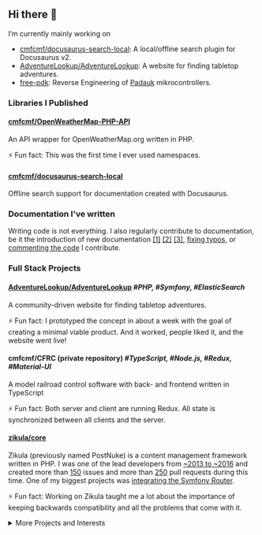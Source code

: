 ## Hi there 👋

I’m currently mainly working on 
- [cmfcmf/docusaurus-search-local](https://github.com/cmfcmf/docusaurus-search-local): A local/offline search plugin for Docusaurus v2.
- [AdventureLookup/AdventureLookup](https://github.com/AdventureLookup/AdventureLookup): A website for finding tabletop adventures.
- [free-pdk](https://github.com/free-pdk): Reverse Engineering of [Padauk](http://www.padauk.com.tw/) mikrocontrollers.


### Libraries I Published

#### [cmfcmf/OpenWeatherMap-PHP-API](https://github.com/cmfcmf/OpenWeatherMap-PHP-API)

An API wrapper for OpenWeatherMap.org written in PHP.

⚡ Fun fact: This was the first time I ever used namespaces.

#### [cmfcmf/docusaurus-search-local](https://github.com/cmfcmf/docusaurus-search-local)

Offline search support for documentation created with Docusaurus.

### Documentation I've written

Writing code is not everything. I also regularly contribute to documentation, be it the introduction of new documentation 
[[1]](https://github.com/schul-cloud/gamification/pull/60) 
[[2]](https://github.com/free-pdk/free-pdk.github.io/pull/3) 
[[3]](https://github.com/cmfcmf/OpenWeatherMap-PHP-API/pull/141), 
[fixing typos](https://github.com/pulls?q=is%3Apr+author%3Acmfcmf+sort%3Aupdated-desc+is%3Amerged+typo), 
or [commenting the code](https://github.com/badaix/snapcast/pull/543/files) 
I contribute.

### Full Stack Projects

#### [AdventureLookup/AdventureLookup](https://github.com/AdventureLookup/AdventureLookup) *#PHP, #Symfony, #ElasticSearch*

A community-driven website for finding tabletop adventures.

⚡ Fun fact: I prototyped the concept in about a week with the goal of creating a minimal viable product. And it worked, people liked it, and the website went live!   

#### cmfcmf/CFRC (private repository) *#TypeScript, #Node.js, #Redux, #Material-UI*

A model railroad control software with back- and frontend written in TypeScript

⚡ Fun fact: Both server and client are running Redux. All state is synchronized between all clients and the server.  

#### [zikula/core](https://github.com/zikula/core)

Zikula (previously named PostNuke) is a content management framework written in PHP.
I was one of the lead developers from 
[~2013 to ~2016](https://github.com/zikula/core/graphs/contributors?from=2012-08-15&to=2016-09-22&type=c)
and created more than 
[150](https://github.com/zikula/core/issues?q=is%3Aissue+sort%3Aupdated-desc+author%3Acmfcmf)
issues and more than
[250](https://github.com/zikula/core/pulls?q=is%3Apr+author%3Acmfcmf+is%3Amerged+sort%3Acomments-desc)
pull requests during this time. 
One of my biggest projects was 
[integrating the Symfony Router](https://github.com/zikula/core/pulls?q=is%3Apr+author%3Acmfcmf+is%3Amerged+sort%3Acomments-desc+route).

⚡ Fun fact: Working on Zikula taught me a lot about the importance of keeping backwards compatibility and all the problems that come with it.

<details>
<summary>More Projects and Interests</summary>


### Community Management

I try to make contributing to my bigger projets 
[cmfcmf/OpenWeatherMap-PHP-API](https://github.com/cmfcmf/OpenWeatherMap-PHP-API) and 
[AdventureLookup/AdventureLookup](https://github.com/AdventureLookup/AdventureLookup/)
as easy and accessible as possible.

I aim to provide easy to setup development environments, including browser-based environments.
I write [extensive contributing guidelines](https://github.com/AdventureLookup/AdventureLookup/blob/dev/CONTRIBUTING.md) 
aimed at both developers and non-developers.
I try to be encouraging and supportive to all contributors, because I know how much of a difference the behavior of people you are interacting with can make.

### Security Vulnerabilies I discovered

Around 2014, I was particularly interested in security vulnerarbilities and eventually found three vulnerabilities on big websites.
While I no longer actively search for vulnerabilities, my knowledge and experience with them often helps me avoid them in code I write and review. 

- I found an Open Redirect Vulnerability on **twitch.tv**, that apparently had already been reported but not yet been fixed.
- I found an Open Redirect Vulnerability on **tumblr.com**, which I eventually received a bounty for.
- I found a way to check if a private repository with a given name exists on **github.com**, which was out of scope of the bounty program at that time. 
  I got some cool GitHub swag though!

### Weird Projects

These are projects that are a bit unusual at first glance :mag:

#### [cmfcmf/MagicMouse](https://github.com/cmfcmf/MagicMouse)

A webbrowser for Squeak/Smalltalk. The webbrowser works by opening Chrome in the background and streaming images from Chrome to Squeak via FFI.

#### [cmfcmf/Anno2018](https://github.com/cmfcmf/Anno2018)

A rewrite of the 20-year old game Anno1602 in TypeScript. This includes reverse engineering ancient file formats as well as analyzing assembler code.

#### PolyCode Editor (private repository)

A code editor written in TruffleSqueak/Smalltalk, that allows you to combine multiple programming languages in the same file.

⚡ Fun fact: We had to extend the existing text box implementation that could only handle `CR` newlines to also properly support `LF` and `CRLF`. We also wrote a binary viewer.

#### PolyJuS Notebooks (private repository)

Jupyter Notebook-like environment for TruffleSqueak/Smalltalk that lets you use multiple programming languages in one notebook.

⚡ Fun fact: We wrote a paper! "PolyJuS: a Squeak/Smalltalk-based polyglot notebook system for the GraalVM"

### Contributions/Code I'm particularly proud of

- :tada: [I contributed to Visual Studio Code](https://github.com/microsoft/vscode/pull/65973)  
  My contribution allows tasks to be configured to run side by side in the same terminal.
- :tada: My [first pull request from 2012](https://github.com/zikula/core/pull/455), which was my first ever contribution to open source software.

<!--
- :tada: [The first time I ever wrote a sort algorithm](https://github.com/cmfcmf/RoboRally/blob/5184683c929d396ff5c3df859bcb1d591f7e9b36/Source/Master.nxc#L141-L158)
-->

</details>

